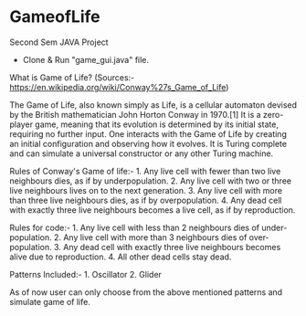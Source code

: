 # GameofLife
Second Sem JAVA Project

- Clone & Run "game_gui.java" file.

What is Game of Life? (Sources:- https://en.wikipedia.org/wiki/Conway%27s_Game_of_Life)

The Game of Life, also known simply as Life, is a cellular automaton devised by the British mathematician John Horton Conway in 1970.[1] It is a zero-player game, meaning that its evolution is determined by its initial state, requiring no further input. One interacts with the Game of Life by creating an initial configuration and observing how it evolves. It is Turing complete and can simulate a universal constructor or any other Turing machine.

Rules of Conway's Game of life:-
                                1. Any live cell with fewer than two live neighbours dies, as if by underpopulation.
                                2. Any live cell with two or three live neighbours lives on to the next generation.
                                3. Any live cell with more than three live neighbours dies, as if by overpopulation.
                                4. Any dead cell with exactly three live neighbours becomes a live cell, as if by reproduction.

Rules for code:- 
                1. Any live cell with less than 2 neighbours dies of under-population.
                2. Any live cell with more than 3 neighbours dies of over-population.
                3. Any dead cell with exactly three live neighbours becomes alive due to reproduction.
                4. All other dead cells stay dead.
                
Patterns Included:-
                    1. Oscillator
                    2. Glider

As of now user can only choose from the above mentioned patterns and simulate game of life.
